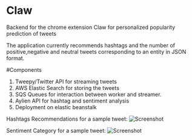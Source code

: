 # Claw
Backend for the chrome extension Claw for personalized popularity prediction of tweets

The application currently recommends hashtags and the number of positive,negative and neutral tweets corresponding to an entity
in JSON format.

#Components
1. Tweepy/Twitter API for streaming tweets
2. AWS Elastic Search for storing the tweets
3. SQS Queues for interaction between worker and streamer.
4. Aylien API for hashtag and sentiment analysis
5. Deployment on elastic beanstalk

Hashtags Recommendations for a sample tweet:
![Screenshot](https://cloud.githubusercontent.com/assets/21965720/21211887/5f98b516-c255-11e6-9d46-52b221b04ddb.png)

Sentiment Category for a sample tweet:
![Screenshot](https://cloud.githubusercontent.com/assets/21965720/21211946/104d0d94-c256-11e6-9c64-33f0de5b9987.png)

